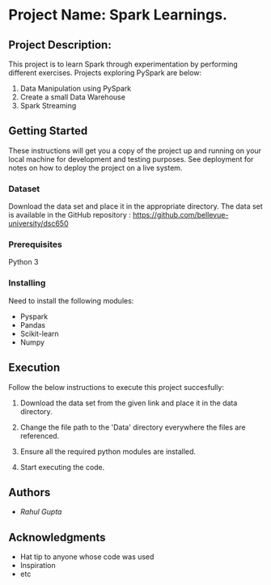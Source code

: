 # Project Name: Spark Learnings.

## Project Description: 

This project is to learn Spark through experimentation by performing different exercises. Projects exploring PySpark are below:

1) Data Manipulation using PySpark
2) Create a small Data Warehouse
3) Spark Streaming


## Getting Started

These instructions will get you a copy of the project up and running on your local machine for development and testing purposes. See deployment for notes on how to deploy the project on a live system.


### Dataset

Download the data set and place it in the appropriate directory. The data set is available in the GitHub repository : https://github.com/bellevue-university/dsc650



### Prerequisites

Python 3



### Installing

Need to install the following modules:

* Pyspark
* Pandas
* Scikit-learn
* Numpy


## Execution

Follow the below instructions to execute this project succesfully:

1) Download the data set from the given link and place it in the data directory.

2) Change the file path to the 'Data' directory everywhere the files are referenced.

3) Ensure all the required python modules are installed.

4) Start executing the code.


## Authors

- *Rahul Gupta* 


## Acknowledgments

* Hat tip to anyone whose code was used
* Inspiration
* etc

